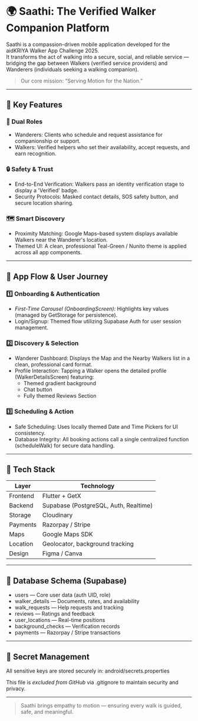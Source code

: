 # 🌍 Saathi: The Verified Walker Companion Platform

Saathi is a compassion-driven mobile application developed for the aidKRIYA Walker App Challenge 2025.  
It transforms the act of walking into a secure, social, and reliable service — bridging the gap between Walkers (verified service providers) and Wanderers (individuals seeking a walking companion).

> Our core mission: “Serving Motion for the Nation.”

---

## 🚀 Key Features

### 👥 Dual Roles
- Wanderers: Clients who schedule and request assistance for companionship or support.
- Walkers: Verified helpers who set their availability, accept requests, and earn recognition.

### 🔒 Safety & Trust
- End-to-End Verification: Walkers pass an identity verification stage to display a 'Verified' badge.
- Security Protocols: Masked contact details, SOS safety button, and secure location sharing.

### 🗺 Smart Discovery
- Proximity Matching: Google Maps–based system displays available Walkers near the Wanderer's location.
- Themed UI: A clean, professional Teal-Green / Nunito theme is applied across all app components.

---

## 📱 App Flow & User Journey

### 1️⃣ Onboarding & Authentication
- *First-Time Carousel (OnboardingScreen):* Highlights key values (managed by GetStorage for persistence).
- Login/Signup: Themed flow utilizing Supabase Auth for user session management.

### 2️⃣ Discovery & Selection
- Wanderer Dashboard: Displays the Map and the Nearby Walkers list in a clean, professional card format.
- Profile Interaction: Tapping a Walker opens the detailed profile (WalkerDetailsScreen) featuring:
    - Themed gradient background
    - Chat button
    - Fully themed Reviews Section

### 3️⃣ Scheduling & Action
- Safe Scheduling: Uses locally themed Date and Time Pickers for UI consistency.
- Database Integrity: All booking actions call a single centralized function (scheduleWalk) for secure data handling.

---

## 🧠 Tech Stack

| Layer | Technology |
|-------|-------------|
| Frontend | Flutter + GetX |
| Backend | Supabase (PostgreSQL, Auth, Realtime) |
| Storage | Cloudinary |
| Payments | Razorpay / Stripe |
| Maps | Google Maps SDK |
| Location | Geolocator, background tracking |
| Design | Figma / Canva |

---

## 🧾 Database Schema (Supabase)

- users — Core user data (auth UID, role)
- walker_details — Documents, rates, and availability
- walk_requests — Help requests and tracking
- reviews — Ratings and feedback
- user_locations — Real-time positions
- background_checks — Verification records
- payments — Razorpay / Stripe transactions

---

## 🔐 Secret Management

All sensitive keys are stored securely in:
android/secrets.properties

This file is *excluded from GitHub* via .gitignore to maintain security and privacy.

---

> Saathi brings empathy to motion — ensuring every walk is guided, safe, and meaningful.